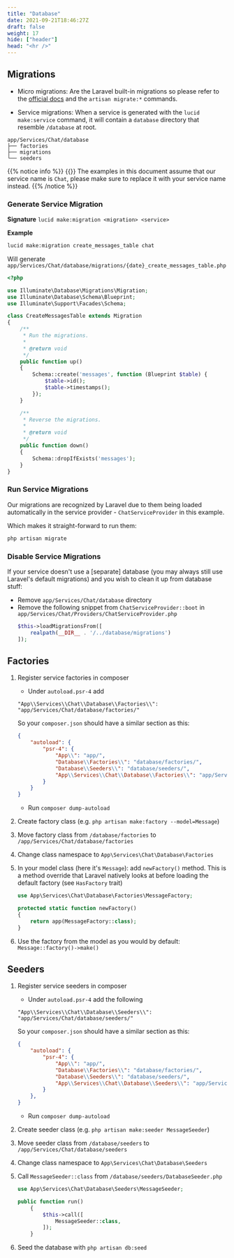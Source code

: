 ```yaml
---
title: "Database"
date: 2021-09-21T18:46:27Z
draft: false
weight: 17
hide: ["header"]
head: "<hr />"
---
```


## Migrations
- Micro migrations: Are the Laravel built-in migrations so please refer to the [official docs](https://laravel.com/docs/migrations) and the `artisan migrate:*` commands.

- Service migrations: When a service is generated with the `lucid make:service` command, it will contain a `database` directory that resemble `/database` at root.

```
app/Services/Chat/database
├── factories
├── migrations
└── seeders
```


{{% notice info %}}
{{<icon name="fa-info-circle">}}&nbsp;The examples in this document assume that our service name is `Chat`, please make sure to replace it with your service name instead.
{{% /notice %}}

### Generate Service Migration

**Signature** `lucid make:migration <migration> <service>`

**Example**

```bash
lucid make:migration create_messages_table chat
```

Will generate `app/Services/Chat/database/migrations/{date}_create_messages_table.php`

```php
<?php

use Illuminate\Database\Migrations\Migration;
use Illuminate\Database\Schema\Blueprint;
use Illuminate\Support\Facades\Schema;

class CreateMessagesTable extends Migration
{
    /**
     * Run the migrations.
     *
     * @return void
     */
    public function up()
    {
        Schema::create('messages', function (Blueprint $table) {
            $table->id();
            $table->timestamps();
        });
    }

    /**
     * Reverse the migrations.
     *
     * @return void
     */
    public function down()
    {
        Schema::dropIfExists('messages');
    }
}
```

### Run Service Migrations

Our migrations are recognized by Laravel due to them being loaded automatically in the service provider - `ChatServiceProvider` in this example.

Which makes it straight-forward to run them:

```bash
php artisan migrate
```

### Disable Service Migrations
If your service doesn't use a [separate] database (you may always still use Laravel's default migrations) and you wish to clean it up from database stuff:

- Remove `app/Services/Chat/database` directory
- Remove the following snippet from `ChatServiceProvider::boot` in `app/Services/Chat/Providers/ChatServiceProvider.php`
    ```php
    $this->loadMigrationsFrom([
        realpath(__DIR__ . '/../database/migrations')
    ]);
    ```

## Factories


1. Register service factories in composer
	- Under  `autoload.psr-4` add

    `"App\\Services\\Chat\\Database\\Factories\\": "app/Services/Chat/database/factories/"`

    So your `composer.json` should have a similar section as this:
    ```json
    {
        "autoload": {
            "psr-4": {
                "App\\": "app/",
                "Database\\Factories\\": "database/factories/",
                "Database\\Seeders\\": "database/seeders/",
                "App\\Services\\Chat\\Database\\Factories\\": "app/Services/Chat/database/factories/"
            }
        }
    }

    ```
	- Run `composer dump-autoload`
2. Create factory class (e.g.  `php artisan make:factory --model=Message`)
3. Move factory class from `/database/factories` to `/app/Services/Chat/database/factories`
4. Change class namespace to `App\Services\Chat\Database\Factories`
5. In your model class (here it's `Message`): add `newFactory()` method. This is a method override that Laravel natively looks at before loading the default factory (see `HasFactory` trait)
    ```php
    use App\Services\Chat\Database\Factories\MessageFactory;

    protected static function newFactory()
    {
        return app(MessageFactory::class);
    }
    ```
6. Use the factory from the model as you would by default: `Message::factory()->make()`


## Seeders

1. Register service seeders in composer
	- Under `autoload.psr-4` add the following

    `"App\\Services\\Chat\\Database\\Seeders\\": "app/Services/Chat/database/seeders/"`

    So your `composer.json` should have a similar section as this:
    ```json
    {
        "autoload": {
            "psr-4": {
                "App\\": "app/",
                "Database\\Factories\\": "database/factories/",
                "Database\\Seeders\\": "database/seeders/",
                "App\\Services\\Chat\\Database\\Seeders\\": "app/Services/Chat/database/seeders/"
            }
        },
    }
    ```
	- Run `composer dump-autoload`
2. Create seeder class (e.g. `php artisan make:seeder MessageSeeder`)
3. Move seeder class from `/database/seeders` to `/app/Services/Chat/database/seeders`
4. Change class namespace to `App\Services\Chat\Database\Seeders`
5. Call `MessageSeeder::class` from `/database/seeders/DatabaseSeeder.php`
    ```php
    use App\Services\Chat\Database\Seeders\MessageSeeder;

    public function run()
        {
            $this->call([
                MessageSeeder::class,
            ]);
        }
    ```
6. Seed the database with `php artisan db:seed`

